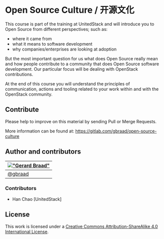 Open Source Culture / 开源文化
==============================


This course is part of the training at UnitedStack and will introduce you to
Open Source from different perspectives; such as:

  * where it came from
  * what it means to software development
  * why companies/enterprises are looking at adoption


But the most important question for us what does Open Source really mean and how
people contribute to a community that does Open Source software development. Our
particular focus will be dealing with OpenStack contributions.
    
At the end of this course you will understand the principles of communication,
actions and tooling related to your work within and with the OpenStack community.


Contribute
----------

Please help to improve on this material by sending Pull or Merge Requests.

More information can be found at: https://gitlab.com/gbraad/open-source-culture


Author and contributors
-----------------------

| [!["Gerard Braad"](http://gravatar.com/avatar/e466994eea3c2a1672564e45aca844d0.png?s=60)](http://gbraad.nl "Gerard Braad <me@gbraad.nl>") |
|---|
| [@gbraad](https://twitter.com/gbraad)  |


### Contributors

  * Han Chao [UnitedStack]


License
-------

This work is licensed under a [Creative Commons Attribution-ShareAlike 4.0 International License](http://creativecommons.org/licenses/by-sa/4.0/).
